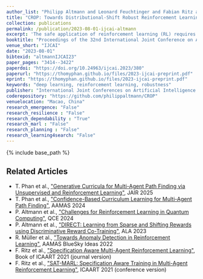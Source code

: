 ```yaml
---
author_list: "Philipp Altmann and Leonard Feuchtinger and Fabian Ritz and Jonas Nüßlein and Claudia Linnhof-Popien and Thomy Phan"
title: "CROP: Towards Distributional-Shift Robust Reinforcement Learning Using Compact Reshaped Observation Processing"
collection: publications
permalink: /publication/2023-08-01-ijcai-altmann
excerpt: 'The safe application of reinforcement learning (RL) requires generalization from limited training data to unseen scenarios. Yet, fulfilling tasks under changing circumstances is a key challenge in RL. Current state-of-the-art approaches for generalization apply data augmentation techniques to increase the diversity of training data. Even though this prevents overfitting to the training environment(s), it hinders policy optimization. Crafting a suitable observation, only containing crucial information, has been shown to be a challenging task itself. To improve data efficiency and generalization capabilities, we propose Compact Reshaped Observation Processing (CROP) to reduce the state information used for policy optimization. By providing only relevant information, overfitting to a specific training layout is precluded and generalization to unseen environments is improved. We formulate three CROPs that can be applied to fully observable observation- and action-spaces and provide methodical foundation. We empirically show the improvements of CROP in a distributionally shifted safety gridworld. We furthermore provide benchmark comparisons to full observability and data-augmentation in two different-sized procedurally generated mazes.'
booktitle: "Proceedings of the 32nd International Joint Conference on Artificial Intelligence"
venue_short: "IJCAI"
date: "2023-08-01"
bibtexid: "altmannIJCAI23"
paper_pages: "3414--3422"
paperdoi: "https://doi.org/10.24963/ijcai.2023/380"
paperurl: "https://thomyphan.github.io/files/2023-ijcai-preprint.pdf"
eprint: "https://thomyphan.github.io/files/2023-ijcai-preprint.pdf"
keywords: "deep learning, reinforcement learning, robustness"
publisher: "International Joint Conferences on Artificial Intelligence Organization"
coderepository: "https://github.com/philippaltmann/CROP"
venuelocation: "Macao, China"
research_emergence: "False"
research_resilience : "False"
research_dependability : "True"
research_marl : "False"
research_planning : "False"
research_learning4search: "False"
---
```


{% include base_path %}

## Related Articles
- T. Phan et al., ["Generative Curricula for Multi-Agent Path Finding via Unsupervised and Reinforcement Learning"](https://thomyphan.github.io/publication/2025-04-01-jair-phan), JAIR 2025
- T. Phan et al., ["Confidence-Based Curriculum Learning for Multi-Agent Path Finding"](https://thomyphan.github.io/publication/2024-05-01-aamas-phan), AAMAS 2024
- P. Altmann et al., ["Challenges for Reinforcement Learning in Quantum Computing"](https://thomyphan.github.io/publication/2024-09-01-qce-altmann), QCE 2024
- P. Altmann et al., ["DIRECT: Learning from Sparse and Shifting Rewards using Discriminative Reward Co-Training"](https://thomyphan.github.io/publication/2023-05-01-ala-altmann), ALA 2023
- R. Müller et al., ["Towards Anomaly Detection in Reinforcement Learning"](https://thomyphan.github.io/publication/2022-05-01-aamas-mueller), AAMAS BlueSky Ideas 2022
- F. Ritz et al., ["Specification Aware Multi-Agent Reinforcement Learning"](https://thomyphan.github.io/publication/2022-01-01-icaart-ritz), Book of ICAART 2021 (journal version)
- F. Ritz et al., ["SAT-MARL: Specification Aware Training in Multi-Agent Reinforcement Learning"](https://thomyphan.github.io/publication/2021-02-01-icaart-ritz), ICAART 2021 (conference version)
